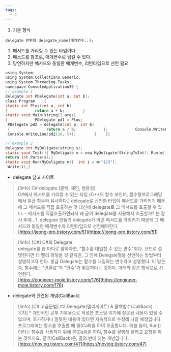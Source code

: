 ```yaml
---
tags:
  - C
---
```


1. 기본 형식

```
delegate 반환형 delegate_name(매개변수..);
```

1. 메서드를 가리킬 수 있는 타입이다.
2. 메소드를 참조로, 매개변수로 넘길 수 있다.
3. 당연하지만 메서드와 동일한 매개변수, 리턴타입으로 선언 필요

```C
using System;
using System.Collections.Generic;
using System.Threading.Tasks;
namespace ConsoleApplication39 {		
// example 1    
delegate int PDelegate(int a, int b);    
class Program    {        
static int Plus(int a, int b)        
{            return a + b;        }        
static void Main(string[] args)        
{            PDelegate pd1 = Plus;            
 PDelegate pd2 = delegate(int a, int b)            
 {                return a / b;            };            Console.WriteLine(pd1(5, 10));            
 Console.WriteLine(pd2(10, 5));        }    }}
```

```c
// example 2
delegate int MyDeligate(string s);
static void Test(){	MyDeligate m = new MyDeligate(StringToInt);	Run(m);}static int StringToInt(string s){	
return int.Parse(s);}
static void Run(MyDeligate m){	int i = m("123");	
 Write(i);}
```

  

- delegate 참고 사이트

> [!info] C# delegate (콜백, 체인, 범용성)  
> C#에서 메서드를 가리킬 수 있는 타입 (C++의 함수 포인터, 함수형프로그래밍에서 일급 함수와 유사하다.) delegate로 선언한 타입이 메서드를 가리키기 때문에 그 메서드를 직접 호출하는 것 대신에 delegate로 그 메서드를 호출할 수 있다. - 메서드를 직접호출하면되지 왜 굳이 delegate를 사용해서 호출할까? 는 잠시 후에.. 1. delegate 만들기 delegate가 어떤 메서드를 가리키기 때문에 그 메서드와 동일한 매개변수와 리턴타입으로 선언해야한다.  
> [https://jeong-pro.tistory.com/51](https://jeong-pro.tistory.com/51)  

> [!info] [C#] C#의 Delegate  
> delegate를 한 마디로 말하자면, "함수를 대입할 수 있는 변수"이다. 코드로 설명한다면 더 빨리 와닿을 것 같지만, 그 전에 Delegate형을 선언하는 방법부터 설명하고자 한다. 방금 Delegate는 함수를 대입하는 변수라고 설명했다. 이 말은 즉, 함수에는 "반환값"과 "인수"가 필요하다는 것이다. 아래와 같은 형식으로 선언한다.  
> [https://engineer-mole.tistory.com/176](https://engineer-mole.tistory.com/176)  

  

- delegate와 관련된 개념(CallBack)

> [!info] [C# 고급문법] \#2 Delegate(델리게이트) & 콜백함수(CallBack)  
> 목차] * 개인적인 공부 기록용으로 작성한 포스팅 이기에 잘못된 내용이 있을 수 있으며, 추가하거나 잘못된 내용이 있다면 지속적으로 수정해 나갈 예정입니다. 프로그래머는 함수를 호출할 때 콜(Call)을 하여 호출합니다. 예를 들어, Run() 이라는 함수를 사용하기 위해 콜(Call)을 하여, 함수를 실행해 달라고 요청을 하는 것이지요. 콜백(CallBack)은, 콜의 반대 되는 개념입니다.  
> [https://novlog.tistory.com/47](https://novlog.tistory.com/47)